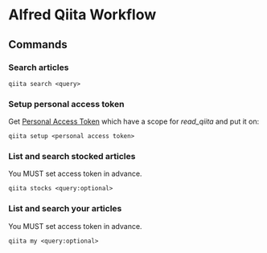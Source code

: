 # Alfred Qiita Workflow

## Commands

### Search articles

```
qiita search <query>
```

### Setup personal access token

Get [Personal Access Token](https://qiita.com/settings/tokens/new) which have a scope for _read_qiita_ and put it on:

```
qiita setup <personal access token>
```

### List and search stocked articles

You MUST set access token in advance.

```
qiita stocks <query:optional>
```

### List and search your articles

You MUST set access token in advance.

```
qiita my <query:optional>
```
